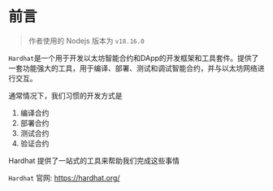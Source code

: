 # 前言

> 作者使用的 Nodejs 版本为 `v18.16.0`

`Hardhat`是一个用于开发以太坊智能合约和DApp的开发框架和工具套件。提供了一套功能强大的工具，用于编译、部署、测试和调试智能合约，并与以太坊网络进行交互。

通常情况下，我们习惯的开发方式是
1. 编译合约
2. 部署合约
3. 测试合约
4. 验证合约

Hardhat 提供了一站式的工具来帮助我们完成这些事情

`Hardhat` 官网: https://hardhat.org/
